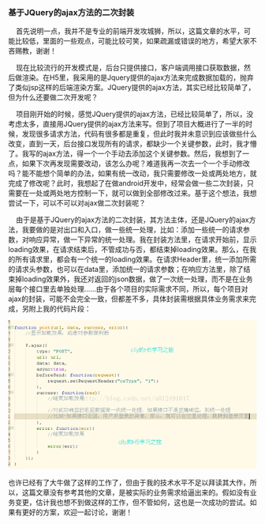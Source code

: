 <h3>基于JQuery的ajax方法的二次封装</h3>
<p>&nbsp;&nbsp;&nbsp;&nbsp;首先说明一点，我并不是专业的前端开发攻城狮，所以，这篇文章的水平，可能比较低，里面的一些观点，可能比较可笑，如果疏漏或错误的地方，希望大家不吝赐教，谢谢！</p>
<p>&nbsp;&nbsp;&nbsp;&nbsp;现在比较流行的开发模式是，后台只提供接口，客户端调用接口获取数据，然后做渲染。在H5里，我采用的是Jquery提供的ajax方法来完成数据加载的，抛弃了类似jsp这样的后端渲染方案。JQuery提供的ajax方法，其实已经比较简单了，但为什么还要做二次开发呢？</p>
<p>&nbsp;&nbsp;&nbsp;&nbsp;项目刚开始的时候，感觉JQuery提供的ajax方法，已经比较简单了，所以，没考虑太多，直接用JQuery提供的ajax方法来写。但到了项目大概进行了一半的时候，发现很多请求方法，代码有很多都是重复，但此时我并未意识到应该做些什么改变，直到一天，后台接口发现所有的请求，都缺少一个关键参数，此时，我才懵了。我写的ajax方法，得一个一个手动去添加这个关键参数。然后，我想到了一点，如果下次再发现需要改动，该怎么办呢？难道我再一次去一个一个手动修改吗？能不能想个简单的办法，如果有统一改动，我只需要修改一处或两处地方，就完成了修改呢？此时，我想起了在做android开发中，经常会做一些二次封装，只需要在一处或两处地方控制一下，就可以做到全部修改过来。基于这个想法，我想尝试一下，可以不可以对ajax做二次封装呢？</p>
<p>&nbsp;&nbsp;&nbsp;&nbsp;由于是基于JQuery的ajax方法的二次封装，其方法主体，还是JQuery的ajax方法，我要做的是对出口和入口，做一些统一处理，比如：添加一些统一的请求参数，对响应异常，做一下异常的统一处理。我在封装方法里，在请求开始前，显示loading效果，在请求结束后，不管成功与否，都结束掉loading效果。那么，在我的所有请求里，都会有一个统一的loading效果。在请求Header里，统一添加所需的请求头参数，也可以在data里，添加统一的请求参数；在响应方法里，除了结束掉loading效果外，我还对返回的json数据，做了一次统一处理，而不是在业务层每个接口里去单独处理......由于各个项目的实际需求不同，所以，每个项目对ajax的封装，可能不会完全一致，但都差不多，具体封装需根据具体业务需求来完成，另附上我的代码片段：</p>
<img src="https://github.com/cily-code/H5/blob/master/20170102142749561.png">
<p>也许已经有了大牛做了这样的工作了，但由于我的技术水平不足以拜读其大作，所以，这篇文章没有参考其他的文章，是被实际的业务需求给逼出来的。假如没有业务变更，估计我也想不到做这样的工作，但不管如何，这也是一次成功的尝试。如果有更好的方案，欢迎一起讨论，谢谢！</p>
